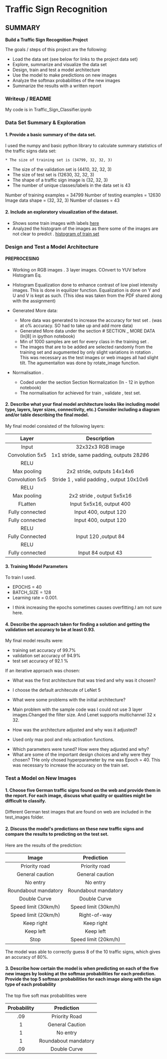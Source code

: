 # **Traffic Sign Recognition** 

## SUMMARY


**Build a Traffic Sign Recognition Project**

The goals / steps of this project are the following:
* Load the data set (see below for links to the project data set)
* Explore, summarize and visualize the data set
* Design, train and test a model architecture
* Use the model to make predictions on new images
* Analyze the softmax probabilities of the new images
* Summarize the results with a written report


[//]: # (Image References)

[image1]: ./pics/train_images.png "Training Set"
[image2]: ./pics/plot_histogram_train.png "Training Set Histogram"
[image3]: ./pics/histogram_equalized.png "Histogram Equalisation"



### Writeup / README
My code is in Traffic_Sign_Classifier.ipynb


### Data Set Summary & Exploration

#### 1. Provide a basic summary of the data set.

I used the numpy and basic python library to calculate summary statistics of the traffic
signs data set:

    * The size of training set is (34799, 32, 32, 3)
* The size of the validation set is (4410, 32, 32, 3)
* The size of test set is (12630, 32, 32, 3)
* The shape of a traffic sign image is (32, 32, 3)
* The number of unique classes/labels in the data set is 43


Number of training examples = 34799
Number of testing examples = 12630
Image data shape = (32, 32, 3)
Number of classes = 43


#### 2. Include an exploratory visualization of the dataset.

* Shows some train images with labels [here][image1]
* Analyzed the histogram of the images as there some of the images are not clear to predict . [histogram of train set][image2]

### Design and Test a Model Architecture

#### PREPROCESING

- Working on RGB images . 3 layer images. COnvert to YUV before Histogram Eq.
- Histogram Equalization done to enhance contrast of low pixel intensity images. This is done in equilizer function. Equalization is done on Y and U and V is kept as such. (This idea was taken from the PDF shared along with the assignment)

- Generated More data:
   - More data was generated to increase the accuracy for test set . (was at o% accuracy. SO had to take up and add more data)
   - Generated More data under the section # SECTION _ MORE DATA (In[8] in ipython notebook)
   - Min of 1000 samples are set for every class in the training set . 
   - The images that are to be added are selected randomly from the training set and augumented by only slight variations in rotation . This was necessary as the test images or web images all had slight tilt. The agumentaiton was done by rotate_image function.

- Normalisation .
  - Coded under the section Section Normalization (In - 12 in ipython notebook)
  - The normalisation for achieved for train , validate  , test set.



#### 2. Describe what your final model architecture looks like including model type, layers, layer sizes, connectivity, etc.) Consider including a diagram and/or table describing the final model.

My final model consisted of the following layers:

| Layer         		|		Description								| 
|:---------------------:|:---------------------------------------------:| 
| Input         		| 32x32x3 RGB image								| 
| Convolution 5x5   	| 1x1 stride, same padding, outputs 28*28*6		|
| RELU					|												|
| Max pooling	      	| 2x2 stride,  outputs 14x14x6					|
| Convolution 5x5  	 	| Stride 1 , valid padding , output 10x10x6		|
| RELU					|		      									|
| Max pooling 			|2x2 stride , output 5x5x16 					|
|FLatten				|Input 5x5x16, output 400						|
|Fully connected		|Input 400, output 120							|
|Fully connected		|Input 400, output 120							|
|RELU					|												|
|Fully Connected 		|Input 120 ,output 84							|
|RELU					|												|
|Fully connected 		|Input 84 output 43								|


#### 3. Training Model Parameters

To train I used. 
* EPOCHS = 40
* BATCH_SIZE = 128
* Learning rate = 0.001. 

- I think increasing the epochs sometimes causes overfitting.I am not sure here.

#### 4. Describe the approach taken for finding a solution and getting the validation set accuracy to be at least 0.93. 

My final model results were:
* training set accuracy of 99.7%
* validation set accuracy of 94.9%
* test set accuracy of 92.1 %

If an iterative approach was chosen:

* What was the first architecture that was tried and why was it chosen? 
 - I choose the default architecute of LeNet 5 
* What were some problems with the initial architecture?
- Main problem with the sample code was I could not use 3 layer images.Changed the filter size. And Lenet supports multichannel 32 x 32.

* How was the architecture adjusted and why was it adjusted?
- Used only max pool and relu activation functions.
* Which parameters were tuned? How were they adjusted and why?
* What are some of the important design choices and why were they chosen? 
THe only chosed hyperparameter by me was Epoch = 40. This was necessary to increase the accuracy on the train set. 

 

### Test a Model on New Images

#### 1. Choose five German traffic signs found on the web and provide them in the report. For each image, discuss what quality or qualities might be difficult to classify.

Different German test images that are found on web are included in the test_images folder.

#### 2. Discuss the model's predictions on these new traffic signs and compare the results to predicting on the test set.

Here are the results of the prediction:

| Image			        |     Prediction	        					| 
|:---------------------:|:---------------------------------------------:| 
| Priority road    		| Priority road									| 
| General caution		| General caution								|
| No entry 				| No entry										|
| Roundabout mandatory	| Roundabout mandatory			 				|
| Double Curve			| Double Curve      							|
| Speed limit (30km/h)	| Speed limit (30km/h) 							|
| Speed limit (20km/h)	| Right-of-way      							|
| Keep right			| Keep right      								|
| Keep left				| Keep left      								|
| Stop					|Speed limit (20km/h)  							|


The model was able to correctly guess 8 of the 10 traffic signs, which gives an accuracy of 80%. 

#### 3. Describe how certain the model is when predicting on each of the five new images by looking at the softmax probabilities for each prediction. Provide the top 5 softmax probabilities for each image along with the sign type of each probability

The top five soft max probabilities were

| Probability         	|     Prediction	        					| 
|:---------------------:|:---------------------------------------------:| 
| .09					| Priority Road									| 
|  1					| General Caution								|
|  1					| No entry										|
|  1					| Roundabout mandatory				 			|
| .09					| Double Curve      							|





